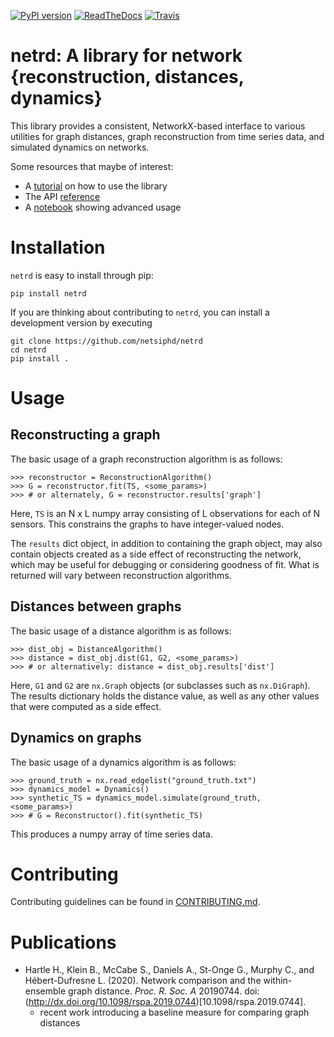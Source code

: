 [![PyPI version](https://badge.fury.io/py/netrd.svg)](https://badge.fury.io/py/netrd)
[![ReadTheDocs](https://img.shields.io/readthedocs/netrd.svg)](
    https://netrd.readthedocs.io)
[![Travis](https://img.shields.io/travis/netsiphd/netrd.svg)](
    https://travis-ci.org/netsiphd/netrd)

# netrd: A library for network {reconstruction, distances, dynamics}

This library provides a consistent, NetworkX-based interface to various
utilities for graph distances, graph reconstruction from time series data, and
simulated dynamics on networks. 

Some resources that maybe of interest:

* A [tutorial](https://netrd.readthedocs.io/en/latest/tutorial.html) on how to use the library
* The API [reference](https://netrd.readthedocs.io/en/latest/) 
* A [notebook](https://nbviewer.jupyter.org/github/netrd/netrd/blob/master/notebooks/example.ipynb) showing advanced usage

# Installation

`netrd` is easy to install through pip:

```
pip install netrd
```

If you are thinking about contributing to `netrd`, you can install a
development version by executing

```
git clone https://github.com/netsiphd/netrd
cd netrd
pip install .
```

# Usage

## Reconstructing a graph

The basic usage of a graph reconstruction algorithm is as follows:

```
>>> reconstructor = ReconstructionAlgorithm()
>>> G = reconstructor.fit(TS, <some_params>)
>>> # or alternately, G = reconstructor.results['graph']
```

Here, `TS` is an N x L numpy array consisting of L
observations for each of N sensors. This constrains the graphs
to have integer-valued nodes.

The `results` dict object, in addition to containing the graph
object, may also contain objects created as a side effect of
reconstructing the network, which may be useful for debugging or
considering goodness of fit. What is returned will vary between
reconstruction algorithms.

## Distances between graphs

The basic usage of a distance algorithm is as follows:

```
>>> dist_obj = DistanceAlgorithm()
>>> distance = dist_obj.dist(G1, G2, <some_params>)
>>> # or alternatively: distance = dist_obj.results['dist']
```

Here, `G1` and `G2` are `nx.Graph` objects (or subclasses such as
`nx.DiGraph`). The results dictionary holds the distance value, as
well as any other values that were computed as a side effect.

## Dynamics on graphs

The basic usage of a dynamics algorithm is as follows:

```
>>> ground_truth = nx.read_edgelist("ground_truth.txt")
>>> dynamics_model = Dynamics()
>>> synthetic_TS = dynamics_model.simulate(ground_truth, <some_params>)
>>> # G = Reconstructor().fit(synthetic_TS)
```

This produces a numpy array of time series data.


# Contributing

Contributing guidelines can be found in [CONTRIBUTING.md](CONTRIBUTING.md).


# Publications

* Hartle H., Klein B., McCabe S., Daniels A., St-Onge G., Murphy C., and
Hébert-Dufresne L. (2020). Network comparison and the within-ensemble graph
distance. *Proc. R. Soc. A* 20190744.
doi: (http://dx.doi.org/10.1098/rspa.2019.0744)[10.1098/rspa.2019.0744].
    + recent work introducing a baseline measure for comparing graph distances

